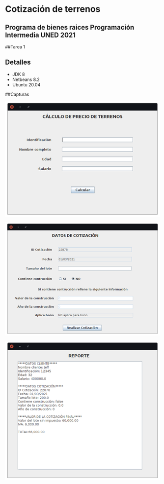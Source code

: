 # Cotización de terrenos

## Programa de bienes raices Programación Intermedia UNED 2021

##Tarea 1

## Detalles

* JDK 8
* Netbeans 8.2
* Ubuntu 20.04

##Capturas

![Principal](image1.png)

![Terreno](image2.png)

![Reporte](image3.png)

